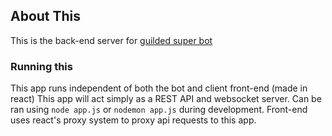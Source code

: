 ## About This
This is the back-end server for [guilded super bot](https://github.com/Osamu01/superbot)

### Running this
This app runs independent of both the bot and client front-end (made in react)
This app will act simply as a REST API and websocket server.
Can be ran using `node app.js` or `nodemon app.js` during development.
Front-end uses react's proxy system to proxy api requests to this app.